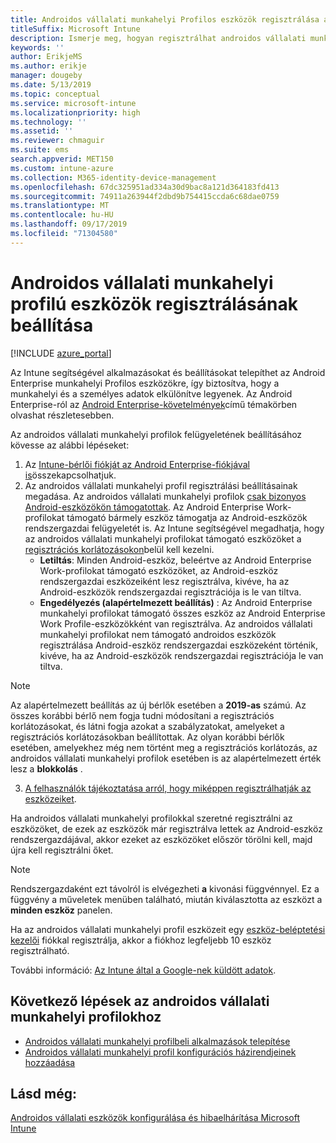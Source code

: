 ```yaml
---
title: Androidos vállalati munkahelyi Profilos eszközök regisztrálása az Intune-ban
titleSuffix: Microsoft Intune
description: Ismerje meg, hogyan regisztrálhat androidos vállalati munkahelyi profilokat használó eszközöket az Intune-ban.
keywords: ''
author: ErikjeMS
ms.author: erikje
manager: dougeby
ms.date: 5/13/2019
ms.topic: conceptual
ms.service: microsoft-intune
ms.localizationpriority: high
ms.technology: ''
ms.assetid: ''
ms.reviewer: chmaguir
ms.suite: ems
search.appverid: MET150
ms.custom: intune-azure
ms.collection: M365-identity-device-management
ms.openlocfilehash: 67dc325951ad334a30d9bac8a121d364183fd413
ms.sourcegitcommit: 74911a263944f2dbd9b754415ccda6c68dae0759
ms.translationtype: MT
ms.contentlocale: hu-HU
ms.lasthandoff: 09/17/2019
ms.locfileid: "71304580"
---
```

# <a name="set-up-enrollment-of-android-enterprise-work-profile-devices"></a>Androidos vállalati munkahelyi profilú eszközök regisztrálásának beállítása

[!INCLUDE [azure_portal](./includes/azure_portal.md)]

Az Intune segítségével alkalmazásokat és beállításokat telepíthet az Android Enterprise munkahelyi Profilos eszközökre, így biztosítva, hogy a munkahelyi és a személyes adatok elkülönítve legyenek. Az Android Enterprise-ról az [Android Enterprise-követelmények](https://support.google.com/work/android/answer/6174145?hl=en&ref_topic=6151012)című témakörben olvashat részletesebben.

Az androidos vállalati munkahelyi profilok felügyeletének beállításához kövesse az alábbi lépéseket:

1. Az [Intune-bérlői fiókját az Android Enterprise-fiókjával is](connect-intune-android-enterprise.md)összekapcsolhatjuk.
2. Az androidos vállalati munkahelyi profil regisztrálási beállításainak megadása. Az androidos vállalati munkahelyi profilok [csak bizonyos Android-eszközökön támogatottak](https://support.google.com/work/android/answer/6174145?hl=en&ref_topic=6151012%20style=%22target=new_window%22). Az Android Enterprise Work-profilokat támogató bármely eszköz támogatja az Android-eszközök rendszergazdai felügyeletét is. Az Intune segítségével megadhatja, hogy az androidos vállalati munkahelyi profilokat támogató eszközöket a [regisztrációs korlátozásokon](enrollment-restrictions-set.md)belül kell kezelni.
    - **Letiltás**:  Minden Android-eszköz, beleértve az Android Enterprise Work-profilokat támogató eszközöket, az Android-eszköz rendszergazdai eszközeiként lesz regisztrálva, kivéve, ha az Android-eszközök rendszergazdai regisztrációja is le van tiltva. 
    - **Engedélyezés (alapértelmezett beállítás)** : Az Android Enterprise munkahelyi profilokat támogató összes eszköz az Android Enterprise Work Profile-eszközökként van regisztrálva. Az androidos vállalati munkahelyi profilokat nem támogató androidos eszközök regisztrálása Android-eszköz rendszergazdai eszközeként történik, kivéve, ha az Android-eszközök rendszergazdai regisztrációja le van tiltva. 
> [!NOTE]
> Az alapértelmezett beállítás az új bérlők esetében a **2019-as** számú. Az összes korábbi bérlő nem fogja tudni módosítani a regisztrációs korlátozásokat, és látni fogja azokat a szabályzatokat, amelyeket a regisztrációs korlátozásokban beállítottak. Az olyan korábbi bérlők esetében, amelyekhez még nem történt meg a regisztrációs korlátozás, az androidos vállalati munkahelyi profilok esetében is az alapértelmezett érték lesz a **blokkolás** .

3. [A felhasználók tájékoztatása arról, hogy miképpen regisztrálhatják az eszközeiket](/intune-user-help/create-a-work-profile-and-enroll-your-device-in-intune-android).  

Ha androidos vállalati munkahelyi profilokkal szeretné regisztrálni az eszközöket, de ezek az eszközök már regisztrálva lettek az Android-eszköz rendszergazdájával, akkor ezeket az eszközöket először törölni kell, majd újra kell regisztrálni őket.
> [!NOTE]
> Rendszergazdaként ezt távolról is elvégezheti **a** kivonási függvénnyel. Ez a függvény a műveletek menüben található, miután kiválasztotta az eszközt a **minden eszköz** panelen.

Ha az androidos vállalati munkahelyi profil eszközeit egy [eszköz-beléptetési kezelői](device-enrollment-manager-enroll.md) fiókkal regisztrálja, akkor a fiókhoz legfeljebb 10 eszköz regisztrálható.

További információ: [Az Intune által a Google-nek küldött adatok](data-intune-sends-to-google.md).

## <a name="next-steps-for-android-enterprise-work-profiles"></a>Következő lépések az androidos vállalati munkahelyi profilokhoz
- [Androidos vállalati munkahelyi profilbeli alkalmazások telepítése](apps-add-android-for-work.md)
- [Androidos vállalati munkahelyi profil konfigurációs házirendjeinek hozzáadása](device-profiles.md)

## <a name="see-also"></a>Lásd még:

[Androidos vállalati eszközök konfigurálása és hibaelhárítása Microsoft Intune](https://support.microsoft.com/help/4476974)

